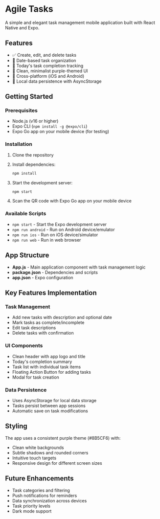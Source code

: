 # Agile Tasks

A simple and elegant task management mobile application built with React Native and Expo.

## Features

- ✅ Create, edit, and delete tasks
- 📅 Date-based task organization
- 🎯 Today's task completion tracking
- 💜 Clean, minimalist purple-themed UI
- 📱 Cross-platform (iOS and Android)
- 💾 Local data persistence with AsyncStorage

## Getting Started

### Prerequisites

- Node.js (v16 or higher)
- Expo CLI (`npm install -g @expo/cli`)
- Expo Go app on your mobile device (for testing)

### Installation

1. Clone the repository
2. Install dependencies:
   ```bash
   npm install
   ```

3. Start the development server:
   ```bash
   npm start
   ```

4. Scan the QR code with Expo Go app on your mobile device

### Available Scripts

- `npm start` - Start the Expo development server
- `npm run android` - Run on Android device/emulator
- `npm run ios` - Run on iOS device/simulator
- `npm run web` - Run in web browser

## App Structure

- **App.js** - Main application component with task management logic
- **package.json** - Dependencies and scripts
- **app.json** - Expo configuration

## Key Features Implementation

### Task Management
- Add new tasks with description and optional date
- Mark tasks as complete/incomplete
- Edit task descriptions
- Delete tasks with confirmation

### UI Components
- Clean header with app logo and title
- Today's completion summary
- Task list with individual task items
- Floating Action Button for adding tasks
- Modal for task creation

### Data Persistence
- Uses AsyncStorage for local data storage
- Tasks persist between app sessions
- Automatic save on task modifications

## Styling

The app uses a consistent purple theme (#8B5CF6) with:
- Clean white backgrounds
- Subtle shadows and rounded corners
- Intuitive touch targets
- Responsive design for different screen sizes

## Future Enhancements

- Task categories and filtering
- Push notifications for reminders
- Data synchronization across devices
- Task priority levels
- Dark mode support

